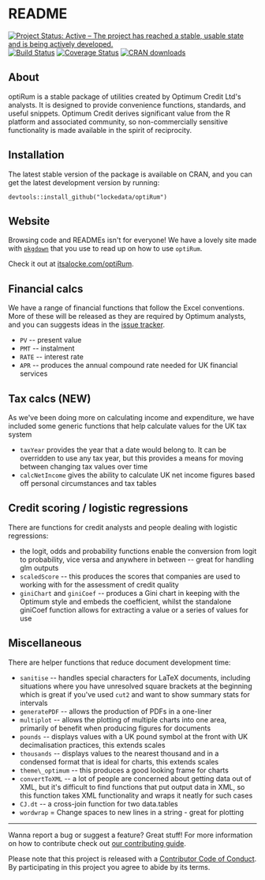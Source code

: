 README
========================================================

[![Project Status: Active – The project has reached a stable, usable state and is being actively developed.](http://www.repostatus.org/badges/latest/active.svg)](http://www.repostatus.org/#active)
[![Build Status](https://travis-ci.org/lockedata/optiRum.png?branch=master)](https://travis-ci.org/lockedata/optiRum)
[![Coverage Status](https://coveralls.io/repos/lockedata/optiRum/badge.svg)](https://coveralls.io/r/lockedata/optiRum)
[![CRAN downloads](https://cranlogs.r-pkg.org/badges/optiRum)](https://cran.rstudio.com/package=optiRum)

## About
optiRum is a stable package of utilities created by Optimum Credit Ltd's analysts.  It is designed to provide convenience functions, standards, and useful snippets.  Optimum Credit derives significant value from the R platform and associated community, so non-commercially sensitive functionality is made available in the spirit of reciprocity.

## Installation
The latest stable version of the package is available on CRAN, and you can get the latest development version by running:
```{r}
devtools::install_github("lockedata/optiRum")
```

## Website
Browsing code and READMEs isn't for everyone! We have a lovely site made with [`pkgdown`](http://pkgdown.r-lib.org/) that you use to read up on how to use `optiRum`.

Check it out at [itsalocke.com/optiRum](https://itsalocke.com/optirum/).

## Financial calcs
We have a range of financial functions that follow the Excel conventions.  More of these will be released as they are required by Optimum analysts, and you can suggests ideas in the [issue tracker](https://github.com/lockedata/optiRum/issues).

* `PV` -- present value
* `PMT` -- instalment
* `RATE` -- interest rate
* `APR` -- produces the annual compound rate needed for UK financial services

## Tax calcs (NEW)
As we've been doing more on calculating income and expenditure, we have included some generic functions that help calculate values for the UK tax system

* `taxYear` provides the year that a date would belong to. It can be overridden to use any tax year, but this provides a means for moving between changing tax values over time
* `calcNetIncome` gives the ability to calculate UK net income figures based off personal circumstances and tax tables

## Credit scoring / logistic regressions
There are functions for credit analysts and people dealing with logistic regressions:

* the logit, odds and probability functions enable the conversion from logit to probability, vice versa and anywhere in between -- great for handling glm outputs
* `scaledScore` -- this produces the scores that companies are used to working with for the assessment of credit quality
* `giniChart` and `giniCoef` -- produces a Gini chart in keeping with the Optimum style and embeds the coefficient, whilst the standalone giniCoef function allows for extracting a value or a series of values for use

## Miscellaneous
There are helper functions that reduce document development time:

* `sanitise` -- handles special characters for LaTeX documents, including situations where you have unresolved square brackets at the beginning which is great if you've used `cut2` and want to show summary stats for intervals
* `generatePDF` -- allows the production of PDFs in a one-liner
* `multiplot` -- allows the plotting of multiple charts into one area, primarily of benefit when producing figures for documents
* `pounds` -- displays values with a UK pound symbol at the front with UK decimalisation practices, this extends scales
* `thousands` -- displays values to the nearest thousand and in a condensed format that is ideal for charts, this extends scales
* `theme\_optimum` -- this produces a good looking frame for charts
* `convertToXML` -- a lot of people are concerned about getting data out of XML, but it's difficult to find functions that put output data in XML, so this function takes XML functionality and wraps it neatly for such cases
* `CJ.dt` -- a cross-join function for two data.tables
* `wordwrap` = Change spaces to new lines in a string - great for plotting

----

Wanna report a bug or suggest a feature? Great stuff! For more information on how to contribute check out [our contributing guide](.github/CONTRIBUTING.md).

Please note that this project is released with a [Contributor Code of Conduct](CONDUCT.md). By participating in this project you agree to abide by its terms.

